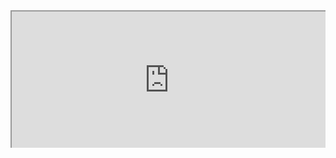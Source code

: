 <div style=" width: 100%; height:220;overflow: hidden; "><iframe src="https://widget.pkmer.cn/free/ColorfulClock?user=a2e5899e-975e-4457-afd4-ec3ff7dcbc90&font-color=%2346E0E5FF&ring-color-1=%23F1DA08FF&ring-color-2=%23FF2EEAFF&ring-color-3=%2300FF08FF&ring-color-4=%23FF0008FF&lang=en" allow="fullscreen" style=" height: 100%; width: 100%;"></iframe></div>